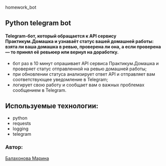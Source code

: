 homework_bot
## Python telegram bot
#### Telegram-бот, который обращается к API сервису Практикум.Домашка и узнаваёт статус вашей домашней работы: взята ли ваша домашка в ревью, проверена ли она, а если проверена — то принял её ревьюер или вернул на доработку.
- бот раз в 10 минут опрашивает API сервиса Практикум.Домашка и проверяет статус отправленной на ревью домашней работы;
- при обновлении статуса анализирует ответ API и отправляет вам соответствующее уведомление в Telegram;
- логирует свою работу и сообщает вам о важных проблемах сообщением в Telegram.

## Используемые технологии:
- python
- requests
- logging
- telegram

### Автор: 
[Балахонова Марина](https://github.com/margoloko)
